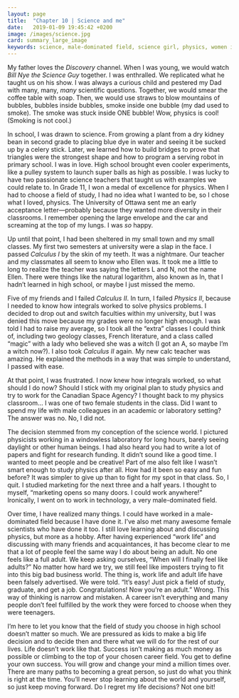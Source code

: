 ```yaml
---
layout: page
title:  "Chapter 10 | Science and me"
date:   2019-01-09 19:45:42 +0200
image: /images/science.jpg
card: summary_large_image
keywords: science, male-dominated field, science girl, physics, women in science, studying physics
---
```

My father loves the *Discovery* channel. When I was young, we would watch *Bill Nye the Science Guy* together. I was enthralled. We replicated what he taught us on his show. I was always a curious child and pestered my Dad with many, many, *many* scientific questions. Together, we would smear the coffee table with soap. Then, we would use straws to blow mountains of bubbles, bubbles inside bubbles, smoke inside one bubble (my dad used to smoke). The smoke was stuck inside ONE bubble! Wow, physics is cool! (Smoking is not cool.)

In school, I was drawn to science. From growing a plant from a dry kidney bean in second grade to placing blue dye in water and seeing it be sucked up by a celery stick. Later, we learned how to build bridges to prove that triangles were the strongest shape and how to program a serving robot in primary school. I was in love. High school brought even cooler experiments, like a pulley system to launch super balls as high as possible. I was lucky to have two passionate science teachers that taught us with examples we could relate to. In Grade 11, I won a medal of excellence for physics. When I had to choose a field of study, I had no idea what I wanted to be, so I chose what I loved, physics. The University of Ottawa sent me an early acceptance letter—probably because they wanted more diversity in their classrooms. I remember opening the large envelope and the car and screaming at the top of my lungs. I was *so* happy.

Up until that point, I had been sheltered in my small town and my small classes. My first two semesters at university were a slap in the face. I passed *Calculus I* by the skin of my teeth. It was a nightmare. Our teacher and my classmates all seem to know who Ellen was. It took me a little to long to realize the teacher was saying the letters L and N, not the name Ellen. There were things like the natural logarithm, also known as ln, that I hadn’t learned in high school, or maybe I just missed the memo. 

Five of my friends and I failed *Calculus II*. In turn, I failed *Physics II*, because I needed to know how integrals worked to solve physics problems. I decided to drop out and switch faculties within my university, but I was denied this move because my grades were no longer high enough. I was told I had to raise my average, so I took all the “extra” classes I could think of, including two geology classes, French literature, and a class called “magic” with a lady who believed she was a witch (I got an A, so maybe I’m a witch now?). I also took *Calculus II* again. My new calc teacher was amazing. He explained the methods in a way that was simple to understand, I passed with ease.

At that point, I was frustrated. I now knew how integrals worked, so what should I do now? Should I stick with my original plan to study physics and try to work for the Canadian Space Agency? I thought back to my physics classroom... I was one of two female students in the class. Did I want to spend my life with male colleagues in an academic or laboratory setting? The answer was no. No, I did not. 

The decision stemmed from my conception of the science world. I pictured physicists working in a windowless laboratory for long hours, barely seeing daylight or other human beings. I had also heard you had to write a lot of papers and fight for research funding. It didn’t sound like a good time. I wanted to meet people and be creative! Part of me also felt like I wasn’t smart enough to study physics after all. How had it been so easy and fun before? It was simpler to give up than to fight for my spot in that class. So, I quit. I studied marketing for the next three and a half years. I thought to myself, “marketing opens so many doors. I could work anywhere!” Ironically, I went on to work in technology, a very male-dominated field.

Over time, I have realized many things. I could have worked in a male-dominated field because I have done it. I’ve also met many awesome female scientists who have done it too. I still love learning about and discussing physics, but more as a hobby. After having experienced “work life” and discussing with many friends and acquaintances, it has become clear to me that a lot of people feel the same way I do about being an adult. No one feels like a full adult. We keep asking ourselves, “When will I finally feel like adults?” No matter how hard we try, we still feel like imposters trying to fit into this big bad business world. The thing is, work life and adult life have been falsely advertised. We were told. “It’s easy! Just pick a field of study, graduate, and get a job. Congratulations! Now you’re an adult.” Wrong. This way of thinking is narrow and mistaken. A career isn’t everything and many people don’t feel fulfilled by the work they were forced to choose when they were teenagers.

I’m here to let you know that the field of study you choose in high school doesn’t matter so much. We are pressured as kids to make a big life decision and to decide then and there what we will do for the rest of our lives. Life doesn’t work like that. Success isn’t making as much money as possible or climbing to the top of your chosen career field. You get to define your own success. You will grow and change your mind a million times over. There are many paths to becoming a great person, so just do what you think is right at the time. You’ll never stop learning about the world and yourself, so just keep moving forward. Do I regret my life decisions? Not one bit!
